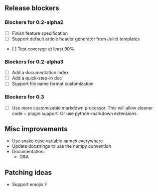 ## Release blockers

### Blockers for 0.2-alpha2

- [ ] Finish feature specification
- [ ] Support default article header generator from Juliet templates
- [ ] Test coverage at least 90%

### Blockers for 0.2-alpha3

- [ ] Add a documentation index
- [ ] Add a quick-step-in doc
- [ ] Support file name format customization

### Blockers for 0.3

- [ ] Use more customizable markdown processor. This will allow cleaner code + plugin support. Or use python-markdown extensions.

## Misc improvements

* Use snake case variable names everywhere
* Update docstrings to use the numpy convention
* Documentation:
  - Q&A

## Patching ideas

* Support emojis ?
